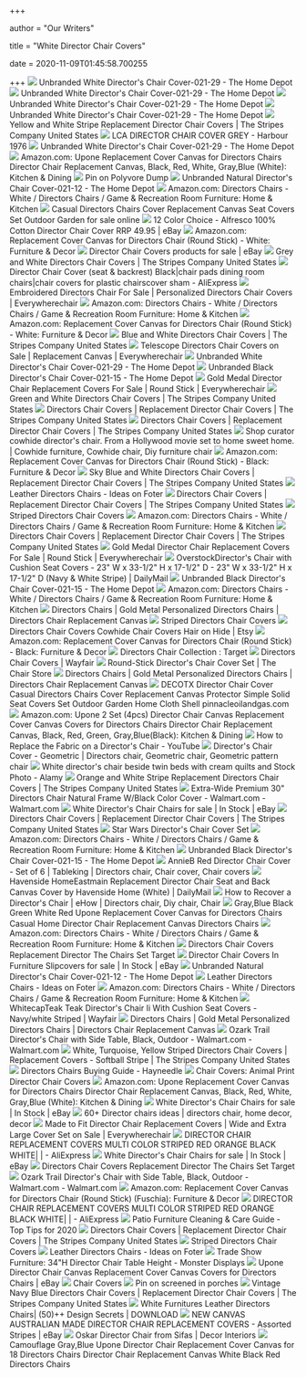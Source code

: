 +++
        
author = "Our Writers"
        
title = "White Director Chair Covers"
        
date = 2020-11-09T01:45:58.700255
        
+++
[ ![](https://images.homedepot-static.com/productImages/8dc1d47f-30e6-4252-bf5c-b3b56a8f926a/svn/white-furniture-parts-021-29-e1_600.jpg)](https://images.homedepot-static.com/productImages/8dc1d47f-30e6-4252-bf5c-b3b56a8f926a/svn/white-furniture-parts-021-29-e1_600.jpg) Unbranded White Director's Chair Cover-021-29 - The Home Depot
[ ![](https://images.homedepot-static.com/productImages/924ccbec-f926-423f-a020-67619cfd7d0f/svn/white-furniture-parts-021-29-64_600.jpg)](https://images.homedepot-static.com/productImages/924ccbec-f926-423f-a020-67619cfd7d0f/svn/white-furniture-parts-021-29-64_600.jpg) Unbranded White Director's Chair Cover-021-29 - The Home Depot
[ ![](https://images.homedepot-static.com/productImages/59657cdf-7544-4bba-9c1a-1b8639858f7e/svn/white-furniture-parts-021-29-76_600.jpg)](https://images.homedepot-static.com/productImages/59657cdf-7544-4bba-9c1a-1b8639858f7e/svn/white-furniture-parts-021-29-76_600.jpg) Unbranded White Director's Chair Cover-021-29 - The Home Depot
[ ![](https://images.homedepot-static.com/productImages/899a5ef4-7de3-4ce0-be7a-46d7caa865b5/svn/white-furniture-parts-021-29-40_600.jpg)](https://images.homedepot-static.com/productImages/899a5ef4-7de3-4ce0-be7a-46d7caa865b5/svn/white-furniture-parts-021-29-40_600.jpg) Unbranded White Director's Chair Cover-021-29 - The Home Depot
[ ![](https://www.thestripescompany.us/images/product-images/shotput-teak-directors-chair.JPG)](https://www.thestripescompany.us/images/product-images/shotput-teak-directors-chair.JPG) Yellow and White Stripe Replacement Director Chair Covers | The Stripes  Company United States
[ ![](https://www.harbouroutdoor.com/wp-content/uploads/2017/11/Dining-Chair-linen-Slip-front.jpg)](https://www.harbouroutdoor.com/wp-content/uploads/2017/11/Dining-Chair-linen-Slip-front.jpg) LCA DIRECTOR CHAIR COVER GREY - Harbour 1976
[ ![](https://images.homedepot-static.com/productImages/8b599a3c-98fb-42f7-8b18-a427a6778a09/svn/white-furniture-parts-021-29-a0_600.jpg)](https://images.homedepot-static.com/productImages/8b599a3c-98fb-42f7-8b18-a427a6778a09/svn/white-furniture-parts-021-29-a0_600.jpg) Unbranded White Director's Chair Cover-021-29 - The Home Depot
[ ![](https://images-na.ssl-images-amazon.com/images/I/41-dDLrcDcL._AC_.jpg)](https://images-na.ssl-images-amazon.com/images/I/41-dDLrcDcL._AC_.jpg) Amazon.com: Upone Replacement Cover Canvas for Directors Chairs Director  Chair Replacement Canvas, Black, Red, White, Gray,Blue (White): Kitchen &  Dining
[ ![](https://i.pinimg.com/originals/06/cc/22/06cc2267de34c88e98118c1ee40e122a.gif)](https://i.pinimg.com/originals/06/cc/22/06cc2267de34c88e98118c1ee40e122a.gif) Pin on Polyvore Dump
[ ![](https://images.homedepot-static.com/productImages/0fb2655a-9024-4722-ad47-adf15da9dd70/svn/natural-furniture-parts-021-12-fa_600.jpg)](https://images.homedepot-static.com/productImages/0fb2655a-9024-4722-ad47-adf15da9dd70/svn/natural-furniture-parts-021-12-fa_600.jpg) Unbranded Natural Director's Chair Cover-021-12 - The Home Depot
[ ![](https://m.media-amazon.com/images/I/51S60Hul3rL._AC_UL320_.jpg)](https://m.media-amazon.com/images/I/51S60Hul3rL._AC_UL320_.jpg) Amazon.com: Directors Chairs - White / Directors Chairs / Game & Recreation  Room Furniture: Home & Kitchen
[ ![](https://i.ebayimg.com/images/g/CBkAAOSwlgFbiPXi/s-l640.jpg)](https://i.ebayimg.com/images/g/CBkAAOSwlgFbiPXi/s-l640.jpg) Casual Directors Chairs Cover Replacement Canvas Seat Covers Set Outdoor  Garden for sale online
[ ![](https://www.bedfair.net/images/alfresco_director_chair_cover_all1.jpg)](https://www.bedfair.net/images/alfresco_director_chair_cover_all1.jpg) 12 Color Choice - Alfresco 100% Cotton Director Chair Cover RRP 49.95 | eBay
[ ![](https://images-na.ssl-images-amazon.com/images/I/81mmelWBfML._AC_SX466_.jpg)](https://images-na.ssl-images-amazon.com/images/I/81mmelWBfML._AC_SX466_.jpg) Amazon.com: Replacement Cover Canvas for Directors Chair (Round Stick) -  White: Furniture & Decor
[ ![](https://i.ebayimg.com/thumbs/images/g/g6wAAOSwhKpe~ras/s-l225.jpg)](https://i.ebayimg.com/thumbs/images/g/g6wAAOSwhKpe~ras/s-l225.jpg) Director Chair Covers products for sale | eBay
[ ![](https://www.thestripescompany.us/images/product-images/hurdling-deckchair-fabric-close.jpg)](https://www.thestripescompany.us/images/product-images/hurdling-deckchair-fabric-close.jpg) Grey and White Directors Chair Covers | The Stripes Company United States
[ ![](https://ae01.alicdn.com/kf/HTB1GxN8KFXXXXalXXXXq6xXFXXXO/Director-Chair-Cover-seat-backrest-Black.jpg_Q90.jpg_.webp)](https://ae01.alicdn.com/kf/HTB1GxN8KFXXXXalXXXXq6xXFXXXO/Director-Chair-Cover-seat-backrest-Black.jpg_Q90.jpg_.webp) Director Chair Cover (seat & backrest) Black|chair pads dining room chairs|chair  covers for plastic chairscover sham - AliExpress
[ ![](https://2ea6adccffbce4363f43-f14e1d04144091f743f68b07de39b9dd.ssl.cf5.rackcdn.com/products/278_embroidered-directors-chair-replacement-inset2.jpg)](https://2ea6adccffbce4363f43-f14e1d04144091f743f68b07de39b9dd.ssl.cf5.rackcdn.com/products/278_embroidered-directors-chair-replacement-inset2.jpg) Embroidered Directors Chair For Sale | Personalized Directors Chair Covers  | Everywherechair
[ ![](https://m.media-amazon.com/images/I/41ebnYlZIoL._AC_UL320_.jpg)](https://m.media-amazon.com/images/I/41ebnYlZIoL._AC_UL320_.jpg) Amazon.com: Directors Chairs - White / Directors Chairs / Game & Recreation  Room Furniture: Home & Kitchen
[ ![](https://images-na.ssl-images-amazon.com/images/I/71oUrVYGKSL._AC_SL1500_.jpg)](https://images-na.ssl-images-amazon.com/images/I/71oUrVYGKSL._AC_SL1500_.jpg) Amazon.com: Replacement Cover Canvas for Directors Chair (Round Stick) -  White: Furniture & Decor
[ ![](https://www.thestripescompany.us/images/product-images/blue-white-deckchair-canvas.jpg)](https://www.thestripescompany.us/images/product-images/blue-white-deckchair-canvas.jpg) Blue and White Directors Chair Covers | The Stripes Company United States
[ ![](https://2ea6adccffbce4363f43-f14e1d04144091f743f68b07de39b9dd.ssl.cf5.rackcdn.com/products/1018_white-2.jpg)](https://2ea6adccffbce4363f43-f14e1d04144091f743f68b07de39b9dd.ssl.cf5.rackcdn.com/products/1018_white-2.jpg) Telescope Directors Chair Covers on Sale | Replacement Canvas |  Everywherechair
[ ![](https://images.homedepot-static.com/productImages/07c983ca-3edc-4d30-a4b1-0343ebe51296/svn/white-furniture-parts-021-29-c3_600.jpg)](https://images.homedepot-static.com/productImages/07c983ca-3edc-4d30-a4b1-0343ebe51296/svn/white-furniture-parts-021-29-c3_600.jpg) Unbranded White Director's Chair Cover-021-29 - The Home Depot
[ ![](https://images.homedepot-static.com/productImages/1da59dae-a050-4f38-96ee-a1ee83609ded/svn/black-furniture-parts-021-15-fa_600.jpg)](https://images.homedepot-static.com/productImages/1da59dae-a050-4f38-96ee-a1ee83609ded/svn/black-furniture-parts-021-15-fa_600.jpg) Unbranded Black Director's Chair Cover-021-15 - The Home Depot
[ ![](https://2ea6adccffbce4363f43-f14e1d04144091f743f68b07de39b9dd.ssl.cf5.rackcdn.com/products/863_hunter-white-stripe.jpg)](https://2ea6adccffbce4363f43-f14e1d04144091f743f68b07de39b9dd.ssl.cf5.rackcdn.com/products/863_hunter-white-stripe.jpg) Gold Medal Director Chair Replacement Covers For Sale | Round Stick |  Everywherechair
[ ![](https://www.thestripescompany.us/images/product-images/pole-vault-green-white-directors-chair-replacement-covers.JPG)](https://www.thestripescompany.us/images/product-images/pole-vault-green-white-directors-chair-replacement-covers.JPG) Green and White Directors Chair Covers | The Stripes Company United States
[ ![](https://www.thestripescompany.us/images/product-images/habitat-african-directors-chair-replacement-covers-just-made.jpg)](https://www.thestripescompany.us/images/product-images/habitat-african-directors-chair-replacement-covers-just-made.jpg) Directors Chair Covers | Replacement Director Chair Covers | The Stripes  Company United States
[ ![](https://www.thestripescompany.us/images/product-images/replacement-directors-chair-covers-aerobics.JPG)](https://www.thestripescompany.us/images/product-images/replacement-directors-chair-covers-aerobics.JPG) Directors Chair Covers | Replacement Director Chair Covers | The Stripes  Company United States
[ ![](https://i.pinimg.com/564x/74/b5/1b/74b51bcd7fa3364df568dd5a1b2d6fde--cowhide-furniture-cowhide-chair.jpg)](https://i.pinimg.com/564x/74/b5/1b/74b51bcd7fa3364df568dd5a1b2d6fde--cowhide-furniture-cowhide-chair.jpg) Shop curator cowhide director&#39;s chair. From a Hollywood movie set to  home sweet home. | Cowhide furniture, Cowhide chair, Diy furniture chair
[ ![](https://images-na.ssl-images-amazon.com/images/I/71dJIosME0L._AC_SX679_.jpg)](https://images-na.ssl-images-amazon.com/images/I/71dJIosME0L._AC_SX679_.jpg) Amazon.com: Replacement Cover Canvas for Directors Chair (Round Stick) -  Black: Furniture & Decor
[ ![](https://www.thestripescompany.us/images/colourway-images/ice-dancing-colourway.JPG)](https://www.thestripescompany.us/images/colourway-images/ice-dancing-colourway.JPG) Sky Blue and White Directors Chair Covers | Replacement Director Chair  Covers | The Stripes Company United States
[ ![](https://foter.com/photos/244/leather-director-chair-covers.jpg?s=pi)](https://foter.com/photos/244/leather-director-chair-covers.jpg?s=pi) Leather Directors Chairs - Ideas on Foter
[ ![](https://www.thestripescompany.us/images/product-images/waltzing-replacement-director-chair-covers.jpg)](https://www.thestripescompany.us/images/product-images/waltzing-replacement-director-chair-covers.jpg) Directors Chair Covers | Replacement Director Chair Covers | The Stripes  Company United States
[ ![](https://c.shld.net/rpx/i/s/pi/mp/24335/prod_13524563029?src=http%3A%2F%2Fcdn.beyondstores.com%2Fimages%2FP%2FYu-Shan-Extra-wide-Premium-Directors-Chair-Black-Frame-with-Black-Color-Cover.jpg&d=5f12585e4766257f41f252653440872135f21871&hei=245&wid=245&op_sharpen=1&qlt=85)](https://c.shld.net/rpx/i/s/pi/mp/24335/prod_13524563029?src=http%3A%2F%2Fcdn.beyondstores.com%2Fimages%2FP%2FYu-Shan-Extra-wide-Premium-Directors-Chair-Black-Frame-with-Black-Color-Cover.jpg&d=5f12585e4766257f41f252653440872135f21871&hei=245&wid=245&op_sharpen=1&qlt=85) Striped Directors Chair Covers
[ ![](https://m.media-amazon.com/images/I/51K5uZ27q9L._AC_UL320_.jpg)](https://m.media-amazon.com/images/I/51K5uZ27q9L._AC_UL320_.jpg) Amazon.com: Directors Chairs - White / Directors Chairs / Game & Recreation  Room Furniture: Home & Kitchen
[ ![](https://www.thestripescompany.us/images/item-type-images/directors-chairs-replacement-covers.jpg)](https://www.thestripescompany.us/images/item-type-images/directors-chairs-replacement-covers.jpg) Directors Chair Covers | Replacement Director Chair Covers | The Stripes  Company United States
[ ![](https://2ea6adccffbce4363f43-f14e1d04144091f743f68b07de39b9dd.ssl.cf5.rackcdn.com/products/863_color-swatch-stock-tlt-colors.jpg)](https://2ea6adccffbce4363f43-f14e1d04144091f743f68b07de39b9dd.ssl.cf5.rackcdn.com/products/863_color-swatch-stock-tlt-colors.jpg) Gold Medal Director Chair Replacement Covers For Sale | Round Stick |  Everywherechair
[ ![](https://ak1.ostkcdn.com/images/products/is/images/direct/e7732867b50044396afa8028597ed72c423d64d9/Director%27s-Chair-with-Cushion-Seat-Covers.jpg)](https://ak1.ostkcdn.com/images/products/is/images/direct/e7732867b50044396afa8028597ed72c423d64d9/Director%27s-Chair-with-Cushion-Seat-Covers.jpg) OverstockDirector's Chair with Cushion Seat Covers - 23" W x 33-1/2" H x  17-1/2" D - 23" W x 33-1/2" H x 17-1/2" D (Navy & White Stripe) | DailyMail
[ ![](https://images.homedepot-static.com/productImages/56c7445e-97d6-4404-9bed-d89589fe99ab/svn/black-furniture-parts-021-15-64_1000.jpg)](https://images.homedepot-static.com/productImages/56c7445e-97d6-4404-9bed-d89589fe99ab/svn/black-furniture-parts-021-15-64_1000.jpg) Unbranded Black Director's Chair Cover-021-15 - The Home Depot
[ ![](https://m.media-amazon.com/images/I/51kZ3hwkBdL._AC_UL320_.jpg)](https://m.media-amazon.com/images/I/51kZ3hwkBdL._AC_UL320_.jpg) Amazon.com: Directors Chairs - White / Directors Chairs / Game & Recreation  Room Furniture: Home & Kitchen
[ ![](https://www.camelbackdisplays.com/wp-content/uploads/2016/01/GOLD-COMMERCIAL.jpg)](https://www.camelbackdisplays.com/wp-content/uploads/2016/01/GOLD-COMMERCIAL.jpg) Directors Chairs | Gold Metal Personalized Directors Chairs | Directors  Chair Replacement Canvas
[ ![](https://c.shld.net/rpx/i/s/pi/mp/36562/prod_4779215626?src=https%3A%2F%2Fst.hzcdn.com%2Fsimgs%2F7441e5200ba21932_9-6090%2Fhome-design.jpg&d=3b46be72251577d43f98aeab2a680a181b0ad352&hei=245&wid=245&op_sharpen=1&qlt=85)](https://c.shld.net/rpx/i/s/pi/mp/36562/prod_4779215626?src=https%3A%2F%2Fst.hzcdn.com%2Fsimgs%2F7441e5200ba21932_9-6090%2Fhome-design.jpg&d=3b46be72251577d43f98aeab2a680a181b0ad352&hei=245&wid=245&op_sharpen=1&qlt=85) Striped Directors Chair Covers
[ ![](https://i.etsystatic.com/6117498/r/il/ba1219/1151619958/il_570xN.1151619958_6a2a.jpg)](https://i.etsystatic.com/6117498/r/il/ba1219/1151619958/il_570xN.1151619958_6a2a.jpg) Directors Chair Covers Cowhide Chair Covers Hair on Hide | Etsy
[ ![](https://images-na.ssl-images-amazon.com/images/I/61lPitcJwnL._AC_SY450_.jpg)](https://images-na.ssl-images-amazon.com/images/I/61lPitcJwnL._AC_SY450_.jpg) Amazon.com: Replacement Cover Canvas for Directors Chair (Round Stick) -  Black: Furniture & Decor
[ ![](https://target.scene7.com/is/image/Target/GUEST_974d5f1d-f0c5-4763-bc9a-918643bc8bef?fmt=pjpeg)](https://target.scene7.com/is/image/Target/GUEST_974d5f1d-f0c5-4763-bc9a-918643bc8bef?fmt=pjpeg) Directors Chair Collection : Target
[ ![](https://secure.img1-fg.wfcdn.com/im/75260047/resize-h160-w160%5Ecompr-r85/1232/123246107/Cardinale+Director%2527s+Folding+Director+Chair.jpg)](https://secure.img1-fg.wfcdn.com/im/75260047/resize-h160-w160%5Ecompr-r85/1232/123246107/Cardinale+Director%2527s+Folding+Director+Chair.jpg) Directors Chair Covers | Wayfair
[ ![](https://thechairstore.com/wp-content/uploads/2017/09/round-stick-vertical-mashup.jpg)](https://thechairstore.com/wp-content/uploads/2017/09/round-stick-vertical-mashup.jpg) Round-Stick Director's Chair Cover Set | The Chair Store
[ ![](https://www.camelbackdisplays.com/wp-content/uploads/2016/01/gold-medal-contemporary-lan.jpg)](https://www.camelbackdisplays.com/wp-content/uploads/2016/01/gold-medal-contemporary-lan.jpg) Directors Chairs | Gold Metal Personalized Directors Chairs | Directors  Chair Replacement Canvas
[ ![](https://myzerogravitychair.com/wp-content/uploads/2016/04/Odaof-Adjustable-Infinity-Zero-Gravity-Chair-Recliner-Patio-Chairs-Outdoor-Lounge-Chair-Pool-Folding-Beach-Chairs-2-Pack-Brown-0-3.jpg)](https://myzerogravitychair.com/wp-content/uploads/2016/04/Odaof-Adjustable-Infinity-Zero-Gravity-Chair-Recliner-Patio-Chairs-Outdoor-Lounge-Chair-Pool-Folding-Beach-Chairs-2-Pack-Brown-0-3.jpg) DECOTX Director Chair Cover Casual Directors Chairs Cover Replacement  Canvas Protector Simple Solid Seat Covers Set Outdoor Garden Home Cloth  Shell pinnacleoilandgas.com
[ ![](https://images-na.ssl-images-amazon.com/images/I/618pfp%2ByYlL._AC_SX522_.jpg)](https://images-na.ssl-images-amazon.com/images/I/618pfp%2ByYlL._AC_SX522_.jpg) Amazon.com: Upone 2 Set (4pcs) Director Chair Canvas Replacement Cover  Canvas Covers for Directors Chairs Director Chair Replacement Canvas,  Black, Red, Green, Gray,Blue(Black): Kitchen & Dining
[ ![](https://i.ytimg.com/vi/sNG0gVJcSwA/maxresdefault.jpg)](https://i.ytimg.com/vi/sNG0gVJcSwA/maxresdefault.jpg) How to Replace the Fabric on a Director's Chair - YouTube
[ ![](https://i.pinimg.com/originals/5f/34/95/5f34957f7e1c67d896206b500294d33e.jpg)](https://i.pinimg.com/originals/5f/34/95/5f34957f7e1c67d896206b500294d33e.jpg) Director's Chair Cover - Geometric | Directors chair, Geometric chair,  Geometric pattern chair
[ ![](https://c8.alamy.com/comp/D425PE/white-directors-chair-beside-twin-beds-with-cream-quilts-and-bed-covers-D425PE.jpg)](https://c8.alamy.com/comp/D425PE/white-directors-chair-beside-twin-beds-with-cream-quilts-and-bed-covers-D425PE.jpg) White director's chair beside twin beds with cream quilts and Stock Photo -  Alamy
[ ![](https://www.thestripescompany.us/images/product-images/deckchair-canvas-jousting.JPG)](https://www.thestripescompany.us/images/product-images/deckchair-canvas-jousting.JPG) Orange and White Stripe Replacement Directors Chair Covers | The Stripes  Company United States
[ ![](https://i5.walmartimages.com/asr/84c5776c-482e-426e-b30e-e242b46602ab_1.e23c5a67bdca7fad681625118fdf7137.jpeg)](https://i5.walmartimages.com/asr/84c5776c-482e-426e-b30e-e242b46602ab_1.e23c5a67bdca7fad681625118fdf7137.jpeg) Extra-Wide Premium 30" Directors Chair Natural Frame W/Black Color Cover -  Walmart.com - Walmart.com
[ ![](https://i.ebayimg.com/thumbs/images/g/F-AAAOSwoZBfh22p/s-l300.jpg)](https://i.ebayimg.com/thumbs/images/g/F-AAAOSwoZBfh22p/s-l300.jpg) White Director's Chair Chairs for sale | In Stock | eBay
[ ![](https://www.thestripescompany.us/images/product-images/pole-vault-directors-chair-covers.JPG)](https://www.thestripescompany.us/images/product-images/pole-vault-directors-chair-covers.JPG) Directors Chair Covers | Replacement Director Chair Covers | The Stripes  Company United States
[ ![](https://bbts1.azureedge.net/images/p/full/2017/10/a487440a-da87-4162-8cbc-4298e0fec13d.jpg)](https://bbts1.azureedge.net/images/p/full/2017/10/a487440a-da87-4162-8cbc-4298e0fec13d.jpg) Star Wars Director's Chair Cover Set
[ ![](https://m.media-amazon.com/images/I/417zDSdzMKL._AC_UL320_.jpg)](https://m.media-amazon.com/images/I/417zDSdzMKL._AC_UL320_.jpg) Amazon.com: Directors Chairs - White / Directors Chairs / Game & Recreation  Room Furniture: Home & Kitchen
[ ![](https://images.homedepot-static.com/productImages/6543baaa-4e44-4faa-a117-25c256af9644/svn/black-furniture-parts-021-15-e1_600.jpg)](https://images.homedepot-static.com/productImages/6543baaa-4e44-4faa-a117-25c256af9644/svn/black-furniture-parts-021-15-e1_600.jpg) Unbranded Black Director's Chair Cover-021-15 - The Home Depot
[ ![](https://i.pinimg.com/originals/89/1d/49/891d491a35e78692e10e979543b4042c.jpg)](https://i.pinimg.com/originals/89/1d/49/891d491a35e78692e10e979543b4042c.jpg) AnnieB Red Director Chair Cover - Set of 6 | Tableking | Directors chair, Chair  cover, Chair covers
[ ![](https://ak1.ostkcdn.com/images/products/28056120/Telescope-Casual-Replacement-Director-Chair-Seat-and-Back-Canvas-Cover-Red-edc7ed9b-820e-47c6-a318-34d4bb1621f6_320.jpg)](https://ak1.ostkcdn.com/images/products/28056120/Telescope-Casual-Replacement-Director-Chair-Seat-and-Back-Canvas-Cover-Red-edc7ed9b-820e-47c6-a318-34d4bb1621f6_320.jpg) Havenside HomeEastmain Replacement Director Chair Seat and Back Canvas Cover  by Havenside Home (White) | DailyMail
[ ![](https://i.pinimg.com/originals/49/f5/8a/49f58aff4966b365d882dd3f4b66b96a.jpg)](https://i.pinimg.com/originals/49/f5/8a/49f58aff4966b365d882dd3f4b66b96a.jpg) How to Recover a Director's Chair | eHow | Directors chair, Diy chair, Chair
[ ![](https://images-na.ssl-images-amazon.com/images/I/61LY%2BkMj75L._AC_SL1200_.jpg)](https://images-na.ssl-images-amazon.com/images/I/61LY%2BkMj75L._AC_SL1200_.jpg) Gray,Blue Black Green White Red Upone Replacement Cover Canvas for Directors  Chairs Casual Home Director Chair Replacement Canvas Directors Chairs
[ ![](https://m.media-amazon.com/images/I/611W5pIxcYL._AC_UL320_.jpg)](https://m.media-amazon.com/images/I/611W5pIxcYL._AC_UL320_.jpg) Amazon.com: Directors Chairs - White / Directors Chairs / Game & Recreation  Room Furniture: Home & Kitchen
[ ![](http://krampf.info/wp-content/uploads/2019/04/canvas-directors-chair-cover-set-covers-yellow-chairs-white-director-folding.jpg)](http://krampf.info/wp-content/uploads/2019/04/canvas-directors-chair-cover-set-covers-yellow-chairs-white-director-folding.jpg) Directors Chair Covers Replacement Director The Chairs Set Target
[ ![](https://i.ebayimg.com/thumbs/images/g/HqoAAOSwRIJflLv~/s-l225.jpg)](https://i.ebayimg.com/thumbs/images/g/HqoAAOSwRIJflLv~/s-l225.jpg) Director Chair Covers In Furniture Slipcovers for sale | In Stock | eBay
[ ![](https://images.homedepot-static.com/productImages/d8324835-2fc8-4ff3-8d9c-41cf52617752/svn/natural-furniture-parts-021-12-64_600.jpg)](https://images.homedepot-static.com/productImages/d8324835-2fc8-4ff3-8d9c-41cf52617752/svn/natural-furniture-parts-021-12-64_600.jpg) Unbranded Natural Director's Chair Cover-021-12 - The Home Depot
[ ![](https://foter.com/photos/244/leather-director-chair-covers-1.jpg?s=pi)](https://foter.com/photos/244/leather-director-chair-covers-1.jpg?s=pi) Leather Directors Chairs - Ideas on Foter
[ ![](https://m.media-amazon.com/images/I/51W4BNNno4L._AC_UL320_.jpg)](https://m.media-amazon.com/images/I/51W4BNNno4L._AC_UL320_.jpg) Amazon.com: Directors Chairs - White / Directors Chairs / Game & Recreation  Room Furniture: Home & Kitchen
[ ![](https://secure.img1-fg.wfcdn.com/im/41475848/resize-h600-w600%5Ecompr-r85/1190/119052410/Teak+Director%27s+Chair+Ii+With+Cushion+Seat+Covers+-+Navy%2Fwhite+Striped.jpg)](https://secure.img1-fg.wfcdn.com/im/41475848/resize-h600-w600%5Ecompr-r85/1190/119052410/Teak+Director%27s+Chair+Ii+With+Cushion+Seat+Covers+-+Navy%2Fwhite+Striped.jpg) WhitecapTeak Teak Director's Chair Ii With Cushion Seat Covers - Navy/white  Striped | Wayfair
[ ![](https://www.camelbackdisplays.com/wp-content/uploads/2018/05/director-chairs-1.jpg)](https://www.camelbackdisplays.com/wp-content/uploads/2018/05/director-chairs-1.jpg) Directors Chairs | Gold Metal Personalized Directors Chairs | Directors  Chair Replacement Canvas
[ ![](https://i5.walmartimages.com/asr/3114966d-01b2-43c8-adce-50d426304bf4_3.b7dea9e6f549a19aa1e7305336d3f3d6.png)](https://i5.walmartimages.com/asr/3114966d-01b2-43c8-adce-50d426304bf4_3.b7dea9e6f549a19aa1e7305336d3f3d6.png) Ozark Trail Director's Chair with Side Table, Black, Outdoor - Walmart.com  - Walmart.com
[ ![](https://www.thestripescompany.us/images/product-images/softball-replacement-directors-chair-covers.jpg)](https://www.thestripescompany.us/images/product-images/softball-replacement-directors-chair-covers.jpg) White, Turquoise, Yellow Striped Directors Chair Covers | Replacement Covers  - Softball Stripe | The Stripes Company United States
[ ![](https://www.hayneedle.com/tips-and-ideas/wp-content/uploads/2018/02/directors-chair-measurements.jpg)](https://www.hayneedle.com/tips-and-ideas/wp-content/uploads/2018/02/directors-chair-measurements.jpg) Directors Chairs Buying Guide - Hayneedle
[ ![](https://www.youreventdelivered.com/wp-content/uploads/2019/08/zebra155-1-400x400.png)](https://www.youreventdelivered.com/wp-content/uploads/2019/08/zebra155-1-400x400.png) Chair Covers: Animal Print Director Chair Covers
[ ![](https://images-na.ssl-images-amazon.com/images/I/61uZ7mBi8zL._AC_SL1200_.jpg)](https://images-na.ssl-images-amazon.com/images/I/61uZ7mBi8zL._AC_SL1200_.jpg) Amazon.com: Upone Replacement Cover Canvas for Directors Chairs Director  Chair Replacement Canvas, Black, Red, White, Gray,Blue (White): Kitchen &  Dining
[ ![](https://i.ebayimg.com/thumbs/images/g/2lEAAOSwULJfMZ1q/s-l225.jpg)](https://i.ebayimg.com/thumbs/images/g/2lEAAOSwULJfMZ1q/s-l225.jpg) White Director's Chair Chairs for sale | In Stock | eBay
[ ![](https://i.pinimg.com/474x/4e/ef/2c/4eef2c57bc6c439da09810dac1606a2a--danish-style-directors-chair.jpg)](https://i.pinimg.com/474x/4e/ef/2c/4eef2c57bc6c439da09810dac1606a2a--danish-style-directors-chair.jpg) 60+ Director chairs ideas | directors chair, home decor, decor
[ ![](https://2ea6adccffbce4363f43-f14e1d04144091f743f68b07de39b9dd.ssl.cf5.rackcdn.com/products/250_custom-canvas-director-chair-set-inset5.jpg)](https://2ea6adccffbce4363f43-f14e1d04144091f743f68b07de39b9dd.ssl.cf5.rackcdn.com/products/250_custom-canvas-director-chair-set-inset5.jpg) Made to Fit Director Chair Replacement Covers | Wide and Extra Large Cover  Set on Sale | Everywherechair
[ ![](https://ae01.alicdn.com/kf/Hf2a2228ecb6743c986586ded3737f84e6/DIRECTOR-CHAIR-REPLACEMENT-COVERS-MULTI-COLOR-STRIPED-RED-ORANGE-BLACK-WHITE.jpeg_q50.jpeg)](https://ae01.alicdn.com/kf/Hf2a2228ecb6743c986586ded3737f84e6/DIRECTOR-CHAIR-REPLACEMENT-COVERS-MULTI-COLOR-STRIPED-RED-ORANGE-BLACK-WHITE.jpeg_q50.jpeg) DIRECTOR CHAIR REPLACEMENT COVERS MULTI COLOR STRIPED RED ORANGE BLACK WHITE|  | - AliExpress
[ ![](https://i.ebayimg.com/thumbs/images/g/ytcAAOSw79VfnY8J/s-l225.jpg)](https://i.ebayimg.com/thumbs/images/g/ytcAAOSw79VfnY8J/s-l225.jpg) White Director's Chair Chairs for sale | In Stock | eBay
[ ![](http://krampf.info/wp-content/uploads/2019/04/canvas-director-chair-covers-how-to-paint-a-directors-chairs-cover-set-white-design-simple-off-padded-replacement-home.jpg)](http://krampf.info/wp-content/uploads/2019/04/canvas-director-chair-covers-how-to-paint-a-directors-chairs-cover-set-white-design-simple-off-padded-replacement-home.jpg) Directors Chair Covers Replacement Director The Chairs Set Target
[ ![](https://i5.walmartimages.com/asr/3331a5a5-e033-4331-aa74-c7c27eccd14e.4c0253f98b6c8fcad06a2d5d3ae06812.jpeg?odnWidth=282&odnHeight=282&odnBg=ffffff)](https://i5.walmartimages.com/asr/3331a5a5-e033-4331-aa74-c7c27eccd14e.4c0253f98b6c8fcad06a2d5d3ae06812.jpeg?odnWidth=282&odnHeight=282&odnBg=ffffff) Ozark Trail Director's Chair with Side Table, Black, Outdoor - Walmart.com  - Walmart.com
[ ![](https://images-na.ssl-images-amazon.com/images/I/31jZvBbujnL._AC_.jpg)](https://images-na.ssl-images-amazon.com/images/I/31jZvBbujnL._AC_.jpg) Amazon.com: Replacement Cover Canvas for Directors Chair (Round Stick)  (Fuschia): Furniture & Decor
[ ![](https://ae01.alicdn.com/kf/H5bb8c1ff790c4c2eaec1fe1b6138e14eg/DIRECTOR-CHAIR-REPLACEMENT-COVERS-MULTI-COLOR-STRIPED-RED-ORANGE-BLACK-WHITE.jpeg_q50.jpeg)](https://ae01.alicdn.com/kf/H5bb8c1ff790c4c2eaec1fe1b6138e14eg/DIRECTOR-CHAIR-REPLACEMENT-COVERS-MULTI-COLOR-STRIPED-RED-ORANGE-BLACK-WHITE.jpeg_q50.jpeg) DIRECTOR CHAIR REPLACEMENT COVERS MULTI COLOR STRIPED RED ORANGE BLACK WHITE|  | - AliExpress
[ ![](https://decorinteriorsus.com/blog/wp-content/uploads/2020/04/sifas-oskar-director-chair.jpg)](https://decorinteriorsus.com/blog/wp-content/uploads/2020/04/sifas-oskar-director-chair.jpg) Patio Furniture Cleaning & Care Guide - Top Tips for 2020
[ ![](https://www.thestripescompany.us/images/item-type-images/directors-chair-loose-covers.jpg)](https://www.thestripescompany.us/images/item-type-images/directors-chair-loose-covers.jpg) Directors Chair Covers | Replacement Director Chair Covers | The Stripes  Company United States
[ ![](https://c.shld.net/rpx/i/s/pi/mp/10160405/prod_9240762132?src=http%3A%2F%2Flyimage.club%2Fimages%2FimageC%2FALVB07RSM9LMG.jpg&d=40dbd56a6ed0f63f429cacdab22ce5f829c26af1&hei=245&wid=245&op_sharpen=1&qlt=85)](https://c.shld.net/rpx/i/s/pi/mp/10160405/prod_9240762132?src=http%3A%2F%2Flyimage.club%2Fimages%2FimageC%2FALVB07RSM9LMG.jpg&d=40dbd56a6ed0f63f429cacdab22ce5f829c26af1&hei=245&wid=245&op_sharpen=1&qlt=85) Striped Directors Chair Covers
[ ![](https://foter.com/photos/244/leather-director-chairs-1.jpg?s=pi)](https://foter.com/photos/244/leather-director-chairs-1.jpg?s=pi) Leather Directors Chairs - Ideas on Foter
[ ![](https://www.monsterdisplays.com/v/vspfiles/photos/CB-111025-4.jpg?v-cache=1560342692)](https://www.monsterdisplays.com/v/vspfiles/photos/CB-111025-4.jpg?v-cache=1560342692) Trade Show Furniture: 34"H Director Chair Table Height - Monster Displays
[ ![](https://i.ebayimg.com/images/g/q~YAAOSwvXxfGFyS/s-l300.jpg)](https://i.ebayimg.com/images/g/q~YAAOSwvXxfGFyS/s-l300.jpg) Upone Director Chair Canvas Replacement Cover Canvas Covers for Directors  Chairs | eBay
[ ![](http://www.sharodan.com/contents/media/t_future-director-cc_20180414183610.jpg)](http://www.sharodan.com/contents/media/t_future-director-cc_20180414183610.jpg) Chair Covers
[ ![](https://i.pinimg.com/originals/d3/21/9a/d3219ab34d2a2636d8f4000ade377011.jpg)](https://i.pinimg.com/originals/d3/21/9a/d3219ab34d2a2636d8f4000ade377011.jpg) Pin on screened in porches
[ ![](https://www.thestripescompany.us/images/colourway-images/shuffleboard-vintage-colourway.jpg)](https://www.thestripescompany.us/images/colourway-images/shuffleboard-vintage-colourway.jpg) Vintage Navy Blue Directors Chair Covers | Replacement Director Chair Covers  | The Stripes Company United States
[ ![](https://i.pinimg.com/originals/fb/ef/5f/fbef5fa9866e3ff08893242f57c64a2c.jpg)](https://i.pinimg.com/originals/fb/ef/5f/fbef5fa9866e3ff08893242f57c64a2c.jpg) White Furnitures Leather Directors Chairs| (50)++ Design Secrets | DOWNLOAD
[ ![](https://i.ebayimg.com/images/g/REMAAOSwvPBcvxf7/s-l300.jpg)](https://i.ebayimg.com/images/g/REMAAOSwvPBcvxf7/s-l300.jpg) NEW CANVAS AUSTRALIAN MADE DIRECTOR CHAIR REPLACEMENT COVERS - Assorted  Stripes | eBay
[ ![](https://decorinteriorsus.com/media/catalog/product/cache/333cd8c6d0e5fdbe5f721bdf7cb4bc46/s/i/sifas-oskar-director-chair-white-synthetic-leather-2.jpg)](https://decorinteriorsus.com/media/catalog/product/cache/333cd8c6d0e5fdbe5f721bdf7cb4bc46/s/i/sifas-oskar-director-chair-white-synthetic-leather-2.jpg) Oskar Director Chair from Sifas | Decor Interiors
[ ![](https://i.ebayimg.com/images/g/sNoAAOSw7fxb0SY7/s-l1600.jpg)](https://i.ebayimg.com/images/g/sNoAAOSw7fxb0SY7/s-l1600.jpg) Camouflage Gray,Blue Upone Director Chair Replacement Cover Canvas for 18 Directors  Chairs Director Chair Replacement Canvas White Black Red Directors Chairs
